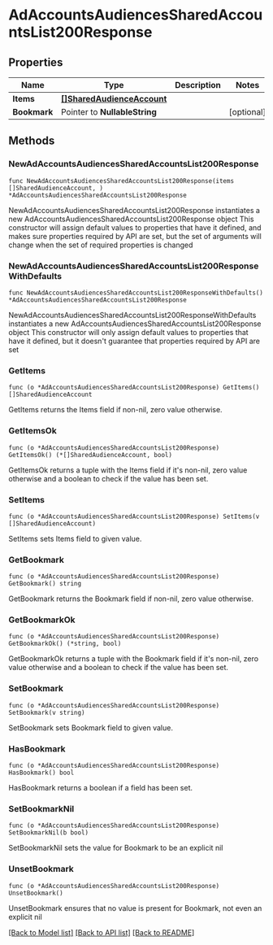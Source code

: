 # AdAccountsAudiencesSharedAccountsList200Response

## Properties

Name | Type | Description | Notes
------------ | ------------- | ------------- | -------------
**Items** | [**[]SharedAudienceAccount**](SharedAudienceAccount.md) |  | 
**Bookmark** | Pointer to **NullableString** |  | [optional] 

## Methods

### NewAdAccountsAudiencesSharedAccountsList200Response

`func NewAdAccountsAudiencesSharedAccountsList200Response(items []SharedAudienceAccount, ) *AdAccountsAudiencesSharedAccountsList200Response`

NewAdAccountsAudiencesSharedAccountsList200Response instantiates a new AdAccountsAudiencesSharedAccountsList200Response object
This constructor will assign default values to properties that have it defined,
and makes sure properties required by API are set, but the set of arguments
will change when the set of required properties is changed

### NewAdAccountsAudiencesSharedAccountsList200ResponseWithDefaults

`func NewAdAccountsAudiencesSharedAccountsList200ResponseWithDefaults() *AdAccountsAudiencesSharedAccountsList200Response`

NewAdAccountsAudiencesSharedAccountsList200ResponseWithDefaults instantiates a new AdAccountsAudiencesSharedAccountsList200Response object
This constructor will only assign default values to properties that have it defined,
but it doesn't guarantee that properties required by API are set

### GetItems

`func (o *AdAccountsAudiencesSharedAccountsList200Response) GetItems() []SharedAudienceAccount`

GetItems returns the Items field if non-nil, zero value otherwise.

### GetItemsOk

`func (o *AdAccountsAudiencesSharedAccountsList200Response) GetItemsOk() (*[]SharedAudienceAccount, bool)`

GetItemsOk returns a tuple with the Items field if it's non-nil, zero value otherwise
and a boolean to check if the value has been set.

### SetItems

`func (o *AdAccountsAudiencesSharedAccountsList200Response) SetItems(v []SharedAudienceAccount)`

SetItems sets Items field to given value.


### GetBookmark

`func (o *AdAccountsAudiencesSharedAccountsList200Response) GetBookmark() string`

GetBookmark returns the Bookmark field if non-nil, zero value otherwise.

### GetBookmarkOk

`func (o *AdAccountsAudiencesSharedAccountsList200Response) GetBookmarkOk() (*string, bool)`

GetBookmarkOk returns a tuple with the Bookmark field if it's non-nil, zero value otherwise
and a boolean to check if the value has been set.

### SetBookmark

`func (o *AdAccountsAudiencesSharedAccountsList200Response) SetBookmark(v string)`

SetBookmark sets Bookmark field to given value.

### HasBookmark

`func (o *AdAccountsAudiencesSharedAccountsList200Response) HasBookmark() bool`

HasBookmark returns a boolean if a field has been set.

### SetBookmarkNil

`func (o *AdAccountsAudiencesSharedAccountsList200Response) SetBookmarkNil(b bool)`

 SetBookmarkNil sets the value for Bookmark to be an explicit nil

### UnsetBookmark
`func (o *AdAccountsAudiencesSharedAccountsList200Response) UnsetBookmark()`

UnsetBookmark ensures that no value is present for Bookmark, not even an explicit nil

[[Back to Model list]](../README.md#documentation-for-models) [[Back to API list]](../README.md#documentation-for-api-endpoints) [[Back to README]](../README.md)


